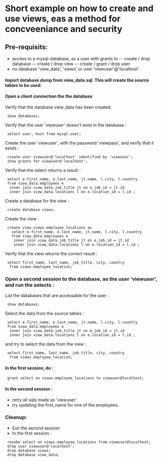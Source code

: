 # Short example on how to create and use views, eas a method for concveeniance and security 

## Pre-requisits:
- access to a mysql-database, as a user with grants to
-- create / drop database
-- create / drop view
-- create / grant / drop user
- no database 'view_data', 'views' or user 'viewuser'@'localhost'

#### Import database dump from view_data.sql. This will create the source tables to be used.

#### Open a client connection the the database
Verify that the database view_data has been created;
```
 show databases;
```

Verify that the user 'viewuser' doesn't exist in the database :
```
 select user, host from mysql.user;
```

Create the user 'viewuser', with the password 'viewpass', and verify that it exists :
```
 create user viewuser@'localhost' identified by 'viewuser';
 show grants for viewuser@'localhost';
```

Verify that the select returns a result :
```
 select e.first_name, e.last_name, jt.name, l.city, l.country 
 from view_data.employees e 
  inner join view_data.job_title jt on e.job_id = jt.id 
  inner join view_data.locations l on e.location_id = l.id ;
```

Create a database for the view :
```
 create database views;
```

Create the view :
```
 create view views.employee_locations as
   select e.first_name, e.last_name, jt.name, l.city, l.country 
   from view_data.employees e 
    inner join view_data.job_title jt on e.job_id = jt.id 
    inner join view_data.locations l on e.location_id = l.id ;
```

Verify that the view returns the correct result :
```
 select first_name, last_name, job_title, city, country 
  from views.employee_location;
```

### Open a second session to the database, as the user 'viewuser', and run the selects :

List the databases that are accessable for the user :
```
 show databases;
```

Select the data from  the source tables :
```
 select e.first_name, e.last_name, jt.name, l.city, l.country
 from view_data.employees e
  inner join view_data.job_title jt on e.job_id = jt.id
  inner join view_data.locations l on e.location_id = l.id ;
```

and try to select the data from the view :
```
 select first_name, last_name, job_title, city, country 
  from views.employee_location;
```

#### In the first session, do :
```
 grant select on views.employee_locations to viewuser@localhost;
```

#### In the second session :
- retry all sqls made as 'viewuser'.
- try updating the first_name for one of the employees.

### Cleanup:
- Exit the second session
- In the first session :
```
 revoke select on views.employee_locations from viewuser@localhost;
 drop user viewuser@'localhost';
 drop database views;
 drop database view_data;
```



